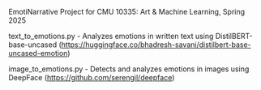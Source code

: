 EmotiNarrative
Project for CMU 10335: Art & Machine Learning, Spring 2025

text_to_emotions.py - Analyzes emotions in written text using DistilBERT-base-uncased (https://huggingface.co/bhadresh-savani/distilbert-base-uncased-emotion)

image_to_emotions.py - Detects and analyzes emotions in images using DeepFace (https://github.com/serengil/deepface)
